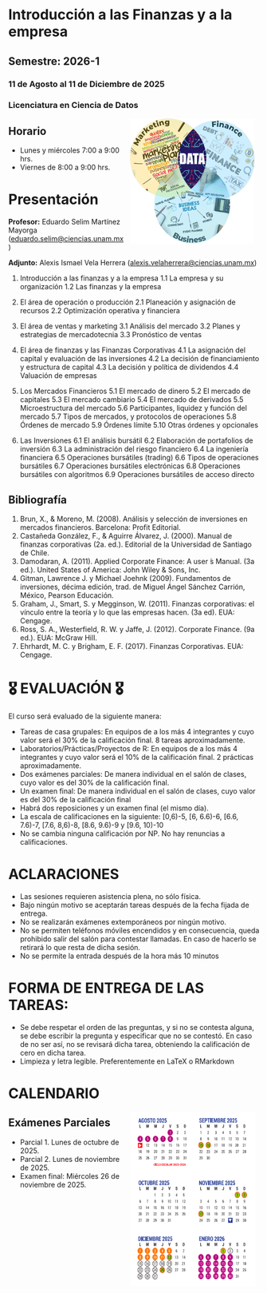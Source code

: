 # Introducción a las Finanzas y a la empresa
## Semestre: 2026-1
### 11 de Agosto al 11 de Diciembre de 2025
### Licenciatura en Ciencia de Datos

<img src="imagenes/image.gif" align="right" height="250" width="250" hspace="10">

## Horario

+ Lunes y miércoles 7:00 a 9:00 hrs.
+ Viernes de 8:00 a 9:00 hrs.

# Presentación

**Profesor:** Eduardo Selim Martínez Mayorga (eduardo.selim@ciencias.unam.mx)

**Adjunto:** Alexis Ismael Vela Herrera (alexis.velaherrera@ciencias.unam.mx)

1. Introducción a las finanzas y a la empresa
1.1 La empresa y su organización
1.2 Las finanzas y la empresa
2. El área de operación o producción
2.1 Planeación y asignación de recursos
2.2 Optimización operativa y financiera
3. El área de ventas y marketing
3.1 Análisis del mercado
3.2 Planes y estrategias de mercadotecnia
3.3 Pronóstico de ventas
4. El área de finanzas y las Finanzas Corporativas
4.1 La asignación del capital y evaluación de las inversiones
4.2 La decisión de financiamiento y estructura de capital
4.3 La decisión y política de dividendos
4.4 Valuación de empresas
5. Los Mercados Financieros
5.1 El mercado de dinero
5.2 El mercado de capitales
5.3 El mercado cambiario
5.4 El mercado de derivados
5.5 Microestructura del mercado
5.6 Participantes, liquidez y función del mercado
5.7 Tipos de mercados, y protocolos de operaciones
5.8 Órdenes de mercado
5.9 Órdenes límite
5.10 Otras órdenes y opcionales

6. Las Inversiones
  6.1 El análisis bursátil
  6.2 Elaboración de portafolios de inversión
  6.3 La administración del riesgo financiero
  6.4 La ingeniería financiera
  6.5 Operaciones bursátiles (trading)
  6.6 Tipos de operaciones bursátiles
  6.7 Operaciones bursátiles electrónicas
  6.8 Operaciones bursátiles con algoritmos
  6.9 Operaciones bursátiles de acceso directo

## Bibliografía

1. Brun, X., & Moreno, M. (2008). Análisis y selección de inversiones en mercados financieros. Barcelona: Profit Editorial.
2. Castañeda González, F., & Aguirre Álvarez, J. (2000). Manual de finanzas corporativas (2a. ed.). Editorial de la Universidad de Santiago de Chile.
3. Damodaran, A. (2011). Applied Corporate Finance: A user ́s Manual. (3a ed.). United States of America: John Wiley & Sons, Inc.
4. Gitman, Lawrence J. y Michael Joehnk (2009). Fundamentos de inversiones, décima edición, trad. de Miguel Ángel Sánchez Carrión, México, Pearson Educación.
5. Graham, J., Smart, S. y Megginson, W. (2011). Finanzas corporativas: el vínculo entre la teoría y lo que las empresas hacen. (3a ed). EUA: Cengage.
6. Ross, S. A., Westerfield, R. W. y Jaffe, J. (2012). Corporate Finance. (9a ed.). EUA: McGraw Hill.
7. Ehrhardt, M. C. y Brigham, E. F. (2017). Finanzas Corporativas. EUA: Cengage.

# 🎖 EVALUACIÓN 🎖
El curso será evaluado de la siguiente manera:

+ Tareas de casa grupales: En equipos de a los más 4 integrantes y cuyo valor será el 30\% de la calificación final. 8 tareas aproximadamente.
+ Laboratorios/Prácticas/Proyectos de R: En equipos de a los más 4 integrantes y cuyo valor será el 10\% de la calificación final. 2 prácticas aproximadamente.
+ Dos exámenes parciales: De manera individual en el salón de clases, cuyo valor es del 30\% de la calificación final.
+ Un examen final: De manera individual en el salón de clases, cuyo valor es del 30\% de la calificación final
+ Habrá dos reposiciones y un examen final (el mismo día).
+ La escala de calificaciones en la siguiente:
[0,6)-5, [6, 6.6)-6, [6.6, 7.6)-7, [7.6, 8,6)-8, [8.6, 9.6)-9 y [9.6, 10)-10
+ No se cambia ninguna calificación por NP. No hay renuncias a calificaciones.

# ACLARACIONES

+ Las sesiones requieren asistencia plena, no sólo física.
+ Bajo ningún motivo se aceptarán tareas después de la fecha fijada de entrega.
+ No se realizarán exámenes extemporáneos por ningún motivo.
+ No se permiten teléfonos móviles encendidos y en consecuencia, queda prohibido salir del salón para contestar llamadas. En caso de hacerlo se retirará lo que resta de dicha sesión.
+ No se permite la entrada después de la hora más 10 minutos

# FORMA DE ENTREGA DE LAS TAREAS:
+ Se debe respetar el orden de las preguntas, y si no se contesta alguna, se debe escribir la pregunta y especificar que no se contestó. En caso de no ser así, no se revisará dicha tarea, obteniendo la calificación de cero en dicha tarea.
+ Limpieza y letra legible. Preferentemente en LaTeX o RMarkdown

# CALENDARIO

<img src="imagenes/calendario_unam.png" align="right" height="350" width="250" hspace="8">

## Exámenes Parciales
+ Parcial 1. Lunes de octubre de 2025.
+ Parcial 2. Lunes de noviembre de 2025.
+ Examen final: Miércoles 26 de noviembre de 2025.
